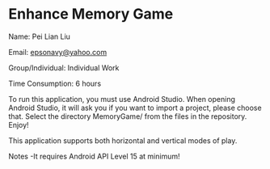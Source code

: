 Enhance Memory Game
===================
Name: Pei Lian Liu

Email: epsonavy@yahoo.com

Group/Individual: Individual Work

Time Consumption: 6 hours

To run this application, you must use Android Studio. 
When opening Android Studio, it will ask you if you want to import a project, please choose that.
Select the directory MemoryGame/ from the files in the repository. Enjoy!

This application supports both horizontal and vertical modes of play.

Notes
 -It requires Android API Level 15 at minimum!

